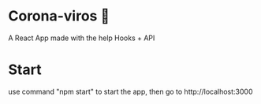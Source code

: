 # Corona-viros 🦠
A React App made with the help Hooks + API

# Start
use command "npm start" to start the app, then go to http://localhost:3000
